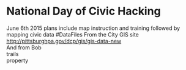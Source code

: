 # National Day of Civic Hacking
June 6th 2015 
plans include map instruction and training followed by mapping civic data
#DataFiles
From the City GIS site 
http://pittsburghpa.gov/dcp/gis/gis-data-new <br>
And from Bob <br>
trails <br>
property <br>


